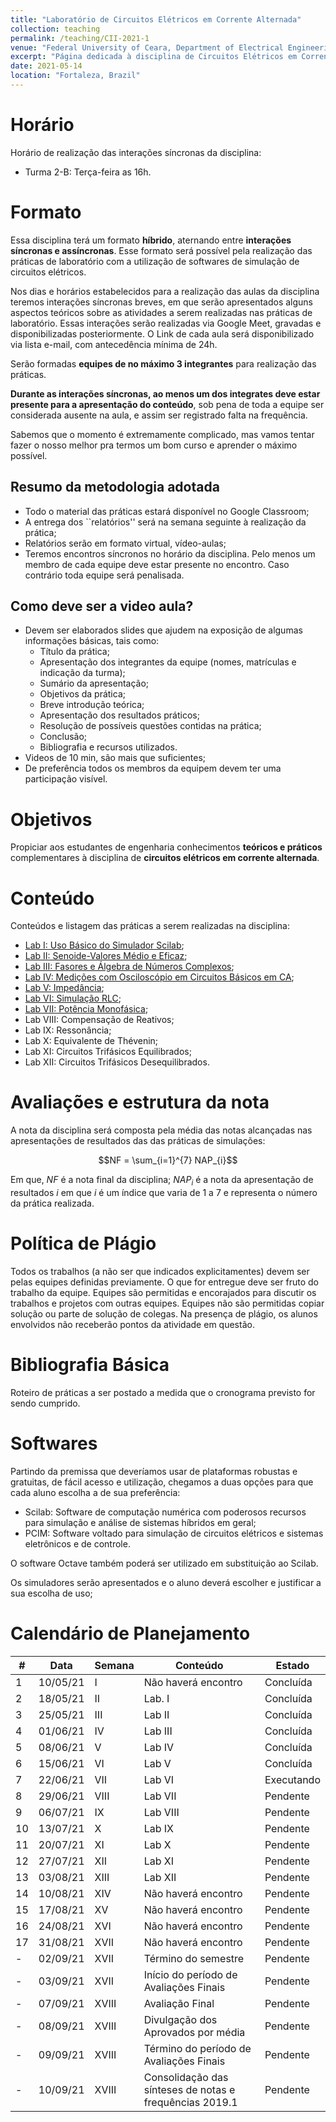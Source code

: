 ```yaml
---
title: "Laboratório de Circuitos Elétricos em Corrente Alternada"
collection: teaching
permalink: /teaching/CII-2021-1
venue: "Federal University of Ceara, Department of Electrical Engineering"
excerpt: "Página dedicada à disciplina de Circuitos Elétricos em Corrente Alternada - 2021.1"
date: 2021-05-14
location: "Fortaleza, Brazil"
---
```


# Horário

Horário de realização das interações síncronas da disciplina:
- Turma 2-B: Terça-feira as 16h.

<!-- # Telegram

Todo material das aulas serão postados em um canal de transmissão do Telegram. Clique [aqui](https://t.me/joinchat/3OwYIIV9sHtjYWFh) para soicitar o acesso.  -->


# Formato

Essa disciplina terá um formato **híbrido**, aternando entre **interações síncronas e assíncronas**. Esse formato será possível pela realização das práticas de laboratório com a utilização de softwares de simulação de circuitos elétricos.

Nos dias e horários estabelecidos para a realização das aulas da disciplina teremos interações síncronas breves, em que serão apresentados alguns aspectos teóricos sobre as atividades a serem realizadas nas práticas de laboratório. Essas interações serão realizadas via Google Meet, gravadas e disponibilizadas posteriormente. O Link de cada aula será disponibilizado via lista e-mail, com antecedência mínima de 24h.

Serão formadas **equipes de no máximo 3 integrantes** para realização das práticas. 

**Durante as interações síncronas, ao menos um dos integrates deve estar presente para a apresentação do conteúdo**, sob pena de toda a equipe ser considerada ausente na aula, e assim ser registrado falta na frequência.

Sabemos que o momento é extremamente complicado, mas vamos tentar fazer o nosso melhor pra termos um bom curso e aprender o máximo possível.

## Resumo da metodologia adotada
- Todo o material das práticas estará disponível no Google Classroom;
- A entrega dos ``relatórios'' será na semana seguinte à realização da prática;
- Relatórios serão em formato virtual, vídeo-aulas;
- Teremos encontros síncronos no horário da disciplina. Pelo menos um membro de cada equipe deve estar presente no encontro. Caso contrário toda equipe será penalisada.

## Como deve ser a video aula?
- Devem ser elaborados slides que ajudem na exposição de algumas informações básicas, tais como:
    - Título da prática;
    - Apresentação dos integrantes da equipe (nomes, matrículas e indicação da turma);
    - Sumário da apresentação;
    - Objetivos da prática;
    - Breve introdução teórica;
    - Apresentação dos resultados práticos;
    - Resolução de possíveis questões contidas na prática;
    - Conclusão;
    - Bibliografia e recursos utilizados.
- Videos de 10 min, são mais que suficientes;
- De preferência todos os membros da equipem devem ter uma participação visível.

# Objetivos

Propiciar aos estudantes de engenharia conhecimentos **teóricos e práticos** complementares à disciplina de **circuitos elétricos em corrente alternada**.

# Conteúdo

Conteúdos e listagem das práticas a serem realizadas na disciplina:
- [Lab I: Uso Básico do Simulador Scilab](https://github.com/lucassm/lucassm.github.io/raw/master/files/CII-2021-1/Lab-I-Uso-Basico-do-Simulador-Scilab-2021.pdf);
- [Lab II: Senoide-Valores Médio e Eficaz](/teaching/CII-2021-1/Lab-II);
- [Lab III: Fasores e Álgebra de Números Complexos](/teaching/CII-2021-1/Lab-III);
- [Lab IV: Medições com Osciloscópio em Circuitos Básicos em CA](/teaching/CII-2021-1/Lab-IV);
- [Lab V: Impedância](/teaching/CII-2021-1/Lab-V);
- [Lab VI: Simulação RLC](/teaching/CII-2021-1/Lab-VI);
- [Lab VII: Potência Monofásica](/teaching/CII-2021-1/Lab-VII);
- Lab VIII: Compensação de Reativos;
- Lab IX: Ressonância;
- Lab X: Equivalente de Thévenin;
- Lab XI: Circuitos Trifásicos Equilibrados;
- Lab XII: Circuitos Trifásicos Desequilibrados.

# Avaliações e estrutura da nota

A nota da disciplina será composta pela média das notas alcançadas nas apresentações de resultados das das práticas de simulações:

$$NF = \sum_{i=1}^{7} NAP_{i}$$

Em que, $NF$ é a nota final da disciplina; $NAP_{i}$ é a nota da apresentação de resultados $i$ em que $i$ é um índice que varia de 1 a 7 e representa o número da prática realizada.

# Política de Plágio

Todos os trabalhos (a não ser que indicados explicitamentes) devem ser pelas equipes definidas previamente. O que for entregue deve ser fruto do trabalho da equipe. Equipes são permitidas e encorajados para discutir os trabalhos e projetos com outras equipes. Equipes não são permitidas copiar solução ou parte de solução de colegas. Na presença de plágio, os alunos envolvidos não receberão pontos da atividade em questão.

# Bibliografia Básica

Roteiro de práticas a ser postado a medida que o cronograma previsto for sendo cumprido.

# Softwares

Partindo da premissa que deveríamos usar de plataformas robustas e gratuitas, de fácil acesso e utilização, chegamos a duas opções para que cada aluno escolha a de sua preferência:
- Scilab: Software de computação numérica com poderosos recursos para simulação e análise de sistemas híbridos em geral;
- PCIM: Software voltado para simulação de circuitos elétricos e sistemas eletrônicos e de controle.

O software Octave também poderá ser utilizado em substituição ao Scilab.

Os simuladores serão apresentados e o aluno deverá escolher e justificar a sua escolha de uso;

# Calendário de Planejamento

| #  | Data     | Semana | Conteúdo                                                | Estado   |
|----|----------|--------|---------------------------------------------------------|----------|
| 1  | 10/05/21 | I      | Não haverá encontro                                     | Concluída|
| 2  | 18/05/21 | II     | Lab. I                                                  | Concluída|
| 3  | 25/05/21 | III    | Lab II                                                  | Concluída|
| 4  | 01/06/21 | IV     | Lab III                                                 | Concluída|
| 5  | 08/06/21 | V      | Lab IV                                                  | Concluída|
| 6  | 15/06/21 | VI     | Lab V                                                   | Concluída|
| 7  | 22/06/21 | VII    | Lab VI                                                  |Executando|
| 8  | 29/06/21 | VIII   | Lab VII                                                 | Pendente |
| 9  | 06/07/21 | IX     | Lab VIII                                                | Pendente |
| 10 | 13/07/21 | X      | Lab IX                                                  | Pendente |
| 11 | 20/07/21 | XI     | Lab X                                                   | Pendente |
| 12 | 27/07/21 | XII    | Lab XI                                                  | Pendente |
| 13 | 03/08/21 | XIII   | Lab XII                                                 | Pendente |
| 14 | 10/08/21 | XIV    | Não haverá encontro                                     | Pendente |
| 15 | 17/08/21 | XV     | Não haverá encontro                                     | Pendente |
| 16 | 24/08/21 | XVI    | Não haverá encontro                                     | Pendente |
| 17 | 31/08/21 | XVII   | Não haverá encontro                                     | Pendente |
| -  | 02/09/21 | XVII   | Término do semestre                                     | Pendente |
| -  | 03/09/21 | XVII   | Início do período de Avaliações Finais                  | Pendente |
| -  | 07/09/21 | XVIII  | Avaliação Final                                         | Pendente |
| -  | 08/09/21 | XVIII  | Divulgação dos Aprovados por média                      | Pendente |
| -  | 09/09/21 | XVIII  | Término do período de Avaliações Finais                 | Pendente |
| -  | 10/09/21 | XVIII  | Consolidação das sínteses de notas e frequências 2019.1 | Pendente |
